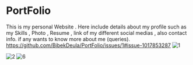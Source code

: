 # PortFolio
This is my personal Website . Here include details about my profile such as my Skills , Photo , Resume , link of my different social medias , also contact info. if any wants to know more about me (queries).
https://github.com/BibekDeula/PortFolio/issues/1#issue-1017853287
![1](https://user-images.githubusercontent.com/91303674/136174363-1ab5e64f-f6f4-40da-a5aa-c6653c85f44d.png)

![2](https://user-images.githubusercontent.com/91303674/136174339-a945dee5-58e8-440c-b60f-0e68dbc1112e.png)
![6](https://user-images.githubusercontent.com/91303674/136175924-d6febe86-d9d4-46fa-befa-033aba8cd44d.png)

